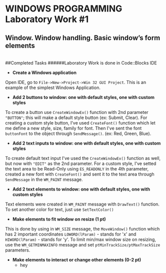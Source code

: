 WINDOWS PROGRAMMING Laboratory Work #1
======================================

Window. Window handling. Basic window’s form elements
-----------------------------------------------------

<br>
##Completed Tasks
######Laboratory Work is done in Code::Blocks IDE

  - **Create a Windows application**

Open IDE, go to `File->New->Project->Win 32 GUI Project`. This is an example of the simplest Windows Application.

  - **Add 2 buttons to window: one with default styles, one with custom styles**

To create a button use `CreateWindowEx()` function with 2nd parameter `"BUTTON"`; this will make a default style button (ex: Submit, Clear).
For creating a custom style button, I've used `CreateFont()` function which let me define a new style, size, family for font. Then I've sent the font `buttonFont` to the object through `SendMessage()`. (ex: Red, Green, Blue).

  - **Add 2 text inputs to window: one with default styles, one with custom styles**

To create default text input I've used the `CreateWindowEx()` function as well, but now with `"EDIT"` as the 2nd parameter.
For a custom style, I've setted the text area to be Read-Only using `ES_READONLY` in the 4th parameter, created a new font with `CreateFont()` and sent it to the text area through `SendMessage` in the `WM_PAINT` message.

  - **Add 2 text elements to window: one with default styles, one with custom styles**

Text elements were created in `WM_PAINT` message with `DrawText()` function. To set another color for text, just use `SetTextColor()`

  - **Make elements to fit window on resize (1 pt)**

This is done by using in `WM_SIZE` message, the `MoveWindow()` function which has 2 important coordinates `LOWORD(lParam)` - stands for 'x' and `HIWORD(lParam)` - stands for 'y'. To limit min/max window size on resizing, use the `WM_GETMINMAXINFO` message and set `ptMinTrackSize/ptMaxTrackSize` parameters. 

  - **Make elements to interact or change other elements (0-2 pt)**
    - hey
